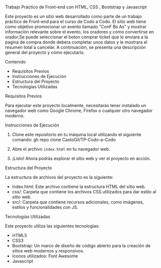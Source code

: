 Trabajo Práctico de Front-end con HTML, CSS , Bootstrap y Javascript

Este proyecto es un sitio web desarrollado como parte de un trabajo práctico de Front-end para el curso de Codo a Codo. El sitio web tiene como objetivo promocionar un evento llamado "ConF Bs As" y mostrar información relevante sobre el evento, los oradores y cómo convertirse en orador.Se puede seleccionar el boton comprar ticket que lo enviara a la pagina de compra donde debera completar unos datos y le mostrara el resumen total a cancelar. A continuación, se presenta una descripción general del proyecto y cómo ejecutarlo.

Contenido

- Requisitos Previos
- Instrucciones de Ejecución
- Estructura del Proyecto
- Tecnologías Utilizadas

Requisitos Previos

Para ejecutar este proyecto localmente, necesitarás tener instalado un navegador web como Google Chrome, Firefox o cualquier otro navegador moderno.

Instrucciones de Ejecución

1. Clone este repositorio en tu máquina local utilizando el siguiente comando:
gh repo clone CastoGil/TP-Codo-a-Codo

2. Abre el archivo `index.html` en tu navegador web.

3. ¡Listo! Ahora podrás explorar el sitio web y ver el proyecto en acción.

Estructura del Proyecto

La estructura de archivos del proyecto es la siguiente:

- index.html: Este archivo contiene la estructura HTML del sitio web.
- css/: Carpeta que contiene los archivos CSS utilizados para dar estilo al sitio web.
- src/: Carpeta que contiene recursos adicionales, como imágenes, estilos y funcionalidades con JS.

Tecnologías Utilizadas

Este proyecto utiliza las siguientes tecnologías:

- HTML5
- CSS3
- Bootstrap: Un marco de diseño de código abierto para la creación de sitios web modernos y responsivos.
- Iconos utilizados: Font Awesome
- Javascript


